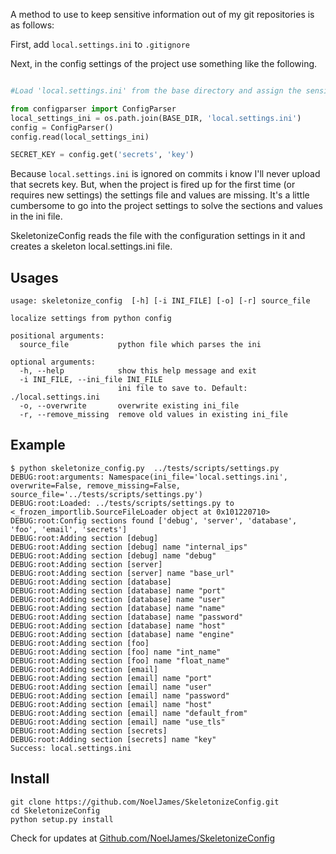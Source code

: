 A method to use to keep sensitive information out of my git repositories is as follows:

First, add `local.settings.ini` to `.gitignore`

Next, in the config settings of the project use something like the following. 

```python

#Load 'local.settings.ini' from the base directory and assign the sensitive information to config values.

from configparser import ConfigParser
local_settings_ini = os.path.join(BASE_DIR, 'local.settings.ini')
config = ConfigParser()
config.read(local_settings_ini)

SECRET_KEY = config.get('secrets', 'key')

``` 

Because `local.settings.ini` is ignored on commits i know I'll never upload that secrets key. But, when the project is fired up for the first time (or requires new settings) the settings file and values are missing. It's a little cumbersome to go into the project settings to solve the sections and values in the ini file. 


SkeletonizeConfig reads the file with the configuration settings in it and creates a skeleton local.settings.ini file.


## Usages
```
usage: skeletonize_config  [-h] [-i INI_FILE] [-o] [-r] source_file

localize settings from python config

positional arguments:
  source_file           python file which parses the ini

optional arguments:
  -h, --help            show this help message and exit
  -i INI_FILE, --ini_file INI_FILE
                        ini file to save to. Default: ./local.settings.ini
  -o, --overwrite       overwrite existing ini_file
  -r, --remove_missing  remove old values in existing ini_file

```

## Example

```
$ python skeletonize_config.py  ../tests/scripts/settings.py 
DEBUG:root:arguments: Namespace(ini_file='local.settings.ini', overwrite=False, remove_missing=False, source_file='../tests/scripts/settings.py')
DEBUG:root:Loaded: ../tests/scripts/settings.py to <_frozen_importlib.SourceFileLoader object at 0x101220710>
DEBUG:root:Config sections found ['debug', 'server', 'database', 'foo', 'email', 'secrets']
DEBUG:root:Adding section [debug]
DEBUG:root:Adding section [debug] name "internal_ips"
DEBUG:root:Adding section [debug] name "debug"
DEBUG:root:Adding section [server]
DEBUG:root:Adding section [server] name "base_url"
DEBUG:root:Adding section [database]
DEBUG:root:Adding section [database] name "port"
DEBUG:root:Adding section [database] name "user"
DEBUG:root:Adding section [database] name "name"
DEBUG:root:Adding section [database] name "password"
DEBUG:root:Adding section [database] name "host"
DEBUG:root:Adding section [database] name "engine"
DEBUG:root:Adding section [foo]
DEBUG:root:Adding section [foo] name "int_name"
DEBUG:root:Adding section [foo] name "float_name"
DEBUG:root:Adding section [email]
DEBUG:root:Adding section [email] name "port"
DEBUG:root:Adding section [email] name "user"
DEBUG:root:Adding section [email] name "password"
DEBUG:root:Adding section [email] name "host"
DEBUG:root:Adding section [email] name "default_from"
DEBUG:root:Adding section [email] name "use_tls"
DEBUG:root:Adding section [secrets]
DEBUG:root:Adding section [secrets] name "key"
Success: local.settings.ini

```

## Install

```
git clone https://github.com/NoelJames/SkeletonizeConfig.git
cd SkeletonizeConfig
python setup.py install
```


Check for updates at [Github.com/NoelJames/SkeletonizeConfig](https://github.com/NoelJames/SkeletonizeConfig)

